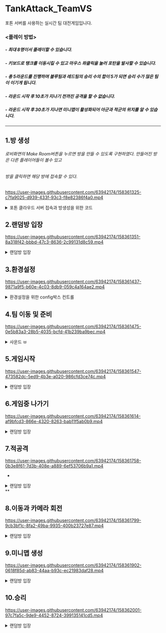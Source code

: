 # TankAttack_TeamVS  
포톤 서버를 사용하는 실시간 팀 대전게임입니다.

### <플레이 방법>
##### - 최대 8명이서 플레이할 수 있습니다.  
##### - 키보드로 탱크를 이동시킬 수 있고 마우스 좌클릭을 눌러 포탄을 발사할 수 있습니다.  
##### - 총 5라운드를 진행하며 블루팀과 레드팀의 승리 수의 합이 5가 되면 승리 수가 많은 팀이 이기게 됩니다.  
##### - 라운드 시작 후 10초가 지나기 전까진 공격을 할 수 없습니다.  
##### - 라운드 시작 후 30초가 지나면 미니맵이 활성화되어 아군과 적군의 위치를 알 수 있습니다.  

--------------------------

## 1.방 생성  
###### 로비화면의 Make Room버튼을 누르면 방을 만들 수 있도록 구현하였다. 만들어진 방은 다른 플레이어들이 볼수 있고  
###### 방을 클릭하면 해당 방에 접속할 수 있다.

https://user-images.githubusercontent.com/63942174/158361325-c7fa9025-d939-433f-93c3-f8e82386f4a0.mp4

<details>
    <summary>포톤 클라우드 서버 접속과 방생성을 위한 코드</summary>


``` C#
void Awake()
    {
        //포톤 클라우드 서버 접속 여부 확인
        if (!PhotonNetwork.IsConnected)
            PhotonNetwork.ConnectUsingSettings();  //포톤 클라우드에 접속
        
        userId.text = GetUserId();  //사용자 이름 설정

        //룸 이름을 무작위로 설정
        roomName.text = "Room_" + Random.Range(0, 999).ToString("000");
    }
    
    // 방만들기 버튼 클릭 시 호출될 함수
 public void ClickCreateRoom()
    {
        string _roomName = roomName.text;
        
        if (string.IsNullOrEmpty(roomName.text))  //룸 이름이 없거나 Null일 경우 룸 이름 지정
            _roomName = "ROOM_" + Random.Range(0, 999).ToString("000");

        PhotonNetwork.LocalPlayer.NickName = userId.text;  //로컬 플레이어의 이름을 설정
        
        PlayerPrefs.SetString("USER_ID", userId.text);  //플레이어 이름을 저장

        //생성할 룸의 조건 설정
        RoomOptions roomOptions = new RoomOptions();  //using Photon.Realtime;
        roomOptions.IsOpen = true;     //입장 가능 여부
        roomOptions.IsVisible = true;  //로비에서 룸의 노출 여부
        roomOptions.MaxPlayers = 8;    //룸에 입장할 수 있는 최대 접속자 수

        //지정한 조건에 맞는 룸 생성 함수
        PhotonNetwork.CreateRoom(_roomName, roomOptions, TypedLobby.Default);  //TypedLobby.Default 어느 로비에 방을 만들껀지? 
    }
    
     //PhotonNetwork.CreateRoom() 이 함수가 실패 하면 호출되는 함수(같은 이름의 방이 있을 때 실패함)
    public override void OnCreateRoomFailed(short returnCode, string message)
    {
        Debug.Log("방 만들기 실패"); //주로 같은 이름의 방이 존재할 때 룸생성 에러가 발생된다.
        Debug.Log(returnCode.ToString()); //오류 코드(ErrorCode 클래스)
        Debug.Log(message); //오류 메시지
    }
    
    //생성된 룸 목록이 변경됐을 때 호출되는 콜백 함수(방 리스트 갱신은 로비에서만 가능하다.)
    public override void OnRoomListUpdate(List<RoomInfo> roomList)
    {
        int roomCount = roomList.Count;
        for (int i = 0; i < roomCount; i++)
        {
            if (!roomList[i].RemovedFromList)
            {
                if (!myList.Contains(roomList[i])) myList.Add(roomList[i]);
                else myList[myList.IndexOf(roomList[i])] = roomList[i];
            }
            else if (myList.IndexOf(roomList[i]) != -1) 
                myList.RemoveAt(myList.IndexOf(roomList[i]));
        }

        //룸 목록을 다시 받았을 때 갱신하기 위해 기존에 생성된 RoomItem을 삭제
        foreach (GameObject obj in GameObject.FindGameObjectsWithTag("ROOM_ITEM"))
            Destroy(obj);
            
        //스크롤 영역 초기화
        scrollContents.GetComponent<RectTransform>().sizeDelta = Vector2.zero;

        for (int i = 0; i < myList.Count; i++)
        {
            GameObject room = (GameObject)Instantiate(roomItem);
            
            room.transform.SetParent(scrollContents.transform, false);//생성한 RoomItem 프리팹의 Parent를 지정

            //생성한 RoomItem에 표시하기 위한 텍스트 정보 전달
            RoomData roomData = room.GetComponent<RoomData>();
            roomData.roomName = myList[i].Name;
            roomData.connectPlayer = myList[i].PlayerCount;
            roomData.maxPlayer = myList[i].MaxPlayers;

            //텍스트 정보를 표시
            roomData.DispRoomData(myList[i].IsOpen);
        }//for (int i = 0; i < roomCount; i++)
    }// public override void OnRoomListUpdate(List<RoomInfo> roomList)

//RoomItem이 클릭되면 호출될 이벤트 연결 함수
    public void OnClickRoomItem(string roomName)
    {
        //로컬 플레이어의 이름을 설정
        PhotonNetwork.LocalPlayer.NickName = userId.text;
        //플레이어 이름을 저장
        PlayerPrefs.SetString("USER_ID", userId.text);

        //인자로 전달된 이름에 해당하는 룸으로 입장
        PhotonNetwork.JoinRoom(roomName);
    }
```
 </details>

## 2.랜덤방 입장  

https://user-images.githubusercontent.com/63942174/158361351-8a318f42-bbbd-47c3-8636-2c99131d8c59.mp4

  
<details>  
    <summary>랜덤방 입장</summary>

```C#
     public override void OnConnectedToMaster()
    {
        //단순 포톤 서버 접속만 된 상태 (ConnectedToMaster)
        Debug.Log("서버 접속 완료");
        PhotonNetwork.JoinLobby();
    }
    
    
    // PhotonNetwork.JoinLobby() 성공시 호출되는 로비 접속 콜백함수
    public override void OnJoinedLobby()
    {
        Debug.Log("로비접속완료");
        userId.text = GetUserId(); //방에서 로비로 나올 때도 유저 ID를 하나 셋팅해 주어야 한다.
    }
    
     public override void OnJoinedRoom()
    {
        Debug.Log("방 참가 완료");
        //룸 씬으로 이동하는 코루틴 실행
        StartCoroutine(this.LoadBattleField());
    }

    //PhotonNetwork.JoinRandomRoom() 이 함수 실패한 경우 호출되는 콜백 함수
    public override void OnJoinRandomFailed(short returnCode, string message)
    {
        Debug.Log("랜덤 방 참가 실패 (참가할 방이 존재하지 않습니다.)");
    }
    
      //룸 씬으로 이동하는 코루틴 함수
    IEnumerator LoadBattleField()        //최종 배틀필드 씬 로딩
    {
        //씬을 이동하는 동안 포톤 클라우드 서버로부터 네트워크 메시지 수신 중단
        PhotonNetwork.IsMessageQueueRunning = false;
        //백그라운드로 씬 로딩

        Time.timeScale = 1.0f;  //게임에 들어갈 때는 원래 속도로...

        AsyncOperation ao = SceneManager.LoadSceneAsync("scBattleField");

        yield return ao;
    }
    
```
    
 </details>  
    
    
## 3.환경설정

https://user-images.githubusercontent.com/63942174/158361437-9871a9f5-b60e-4c03-8db9-059c4a164ae2.mp4

      
<details>  
    <summary>환경설정을 위한 config박스 컨트롤</summary>

```C#
    
    
     private void Update()
    {
        //  메뉴 아이콘 회전 관련
        if (isMenuOnOff)
            MenuImg.rectTransform.rotation = Quaternion.Lerp(MenuImg.rectTransform.rotation, Quaternion.Euler(0, 0, 0), MenuRotSpeed * Time.deltaTime);
        else
            MenuImg.rectTransform.rotation = Quaternion.Lerp(MenuImg.rectTransform.rotation, Quaternion.Euler(0, 0, 45), MenuRotSpeed * Time.deltaTime);

        // 메뉴 스크롤 업데이트
        MenuScrollUpdate();
        // 사운드 볼륨 조절
        SoundPlay();
    }
    // 메뉴 스크롤 업데이트 메소드
    private void MenuScrollUpdate()
    {
        if (isMenuOnOff && MenuRoot != null && MenuRoot.transform.localPosition.x > MenuPosOrigin.x)
        {
            MenuRoot.transform.localPosition =
                Vector3.MoveTowards(MenuRoot.transform.localPosition, MenuPosOrigin, MenuScrollSpeed * Time.deltaTime);
        }
        else if (!isMenuOnOff && MenuRoot != null && MenuRoot.transform.localPosition.x < MenuPosHide.x)
        {
            MenuRoot.transform.localPosition =
                Vector3.MoveTowards(MenuRoot.transform.localPosition, MenuPosHide, MenuScrollSpeed * Time.deltaTime);
        }
    }
    // 사운드 볼륨 조절 메소드
    private void SoundPlay()
    {
        if (CurAudioSource != null)
        {
            bool a_SoundOnOff = System.Convert.ToBoolean(PlayerPrefs.GetInt("SoundOnOff"));
            CurAudioSource.mute = !a_SoundOnOff;

            float a_SoundVolume = PlayerPrefs.GetFloat("SoundVolume");
            CurAudioSource.volume = a_SoundVolume;
        }
    }
    
```
    
 </details>  

## 4.팀 이동 및 준비  

https://user-images.githubusercontent.com/63942174/158361475-0e5b83a3-28b5-4035-bcfd-41b239ba9bec.mp4

  
<details>  
    <summary>사운드 ㅂ</summary>

```C#
    
```
    
 </details>  
    
## 5.게임시작  

https://user-images.githubusercontent.com/63942174/158361547-473582dc-5ed9-4b3e-a020-986cfd3ce74c.mp4

  
<details>  
    <summary>랜덤방 입장</summary>

```C#
    
    
```
    
 </details>  
    
## 6.게임중 나가기  

https://user-images.githubusercontent.com/63942174/158361614-af9bfcd3-866e-4320-8263-bab11f5ab0b9.mp4

  
<details>  
    <summary>랜덤방 입장</summary>

```C#
    
    
```
    
 </details>  
    
## 7.적공격  

https://user-images.githubusercontent.com/63942174/158361758-0b3e8f61-7d3b-408e-a889-6ef53706b9a1.mp4

*  
<details>  
    <summary>랜덤방 입장</summary>

```C#
    
    
```
    
 </details>  **
    
## 8.이동과 카메라 회전  

https://user-images.githubusercontent.com/63942174/158361799-9cb3bf1c-8fa2-49ba-9935-400b23727e87.mp4

      
<details>  
    <summary>랜덤방 입장</summary>

```C#
    
    
```
    
 </details>  

## 9.미니맵 생성  

https://user-images.githubusercontent.com/63942174/158361902-0618f85d-ab83-44aa-b93c-ec21983daf28.mp4

      
<details>  
    <summary>랜덤방 입장</summary>

```C#
    
    
```
    
 </details>  

## 10.승리  

https://user-images.githubusercontent.com/63942174/158362001-97c7fa5c-9de9-4452-8724-399135141cd5.mp4

  
<details>  
    <summary>랜덤방 입장</summary>

```C#
    
    
```
    
 </details>  
